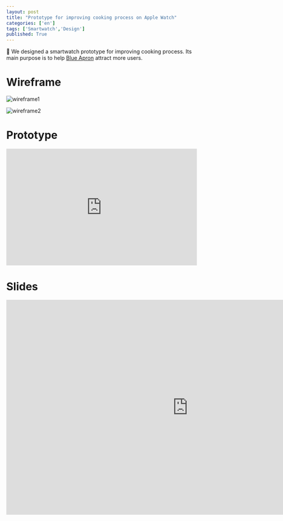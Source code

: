 ```yaml
---
layout: post
title: "Prototype for improving cooking process on Apple Watch"
categories: ['en']
tags: ['Smartwatch','Design']
published: True
---
```


<style>
.embed-wrapper {
	position: relative;
	padding-bottom: 56.25%; /* 16:9 */
	padding-top: 25px;
	height: 0;
}
.embed-wrapper iframe {
	position: absolute;
	top: 0;
	left: 0;
	width: 100%;
	height: 100%;
}
</style>
We designed a smartwatch prototype for improving cooking process. Its main purpose is to help [Blue Apron](https://www.blueapron.com/) attract more users.

# Wireframe

![wireframe1](https://ws1.sinaimg.cn/large/6d0af205ly1ffoy5xxf5wj20vd0c2q8b.jpg)

![wireframe2](https://ws1.sinaimg.cn/large/6d0af205ly1ffoy5wskaoj20rt0cedke.jpg)

# Prototype

<div class="embed-wrapper">
    <iframe width="560" height="315" src="https://www.youtube.com/embed/Qs-1pmAYj8Q?rel=0" frameborder="0" allowfullscreen></iframe>
</div>

# Slides

<div class="wrapper">
    <iframe src="https://docs.google.com/presentation/d/1kkic9Up8aPIvNg6vKmgycr8_qUV7OSTrIs2iOkemipo/embed?start=false&loop=false&delayms=3000" frameborder="0" width="960" height="569" allowfullscreen="true" mozallowfullscreen="true" webkitallowfullscreen="true"></iframe>
</div>